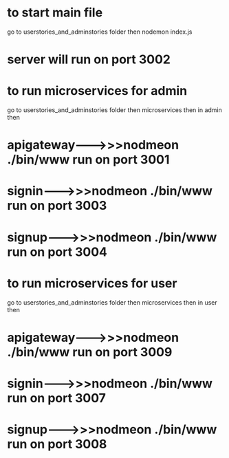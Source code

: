 # to start main file
go to userstories_and_adminstories folder then 
nodemon index.js
# server will run on port 3002





# to run microservices for admin
go to userstories_and_adminstories folder then 
microservices then in admin then
# apigateway--->>>nodmeon ./bin/www run on port 3001
# signin--->>>nodmeon ./bin/www     run on port 3003
# signup--->>>nodmeon ./bin/www       run on port 3004

# to run microservices for user
go to userstories_and_adminstories folder then 
microservices then in user then
# apigateway--->>>nodmeon ./bin/www run on port 3009
# signin--->>>nodmeon ./bin/www     run on port 3007
# signup--->>>nodmeon ./bin/www       run on port 3008
